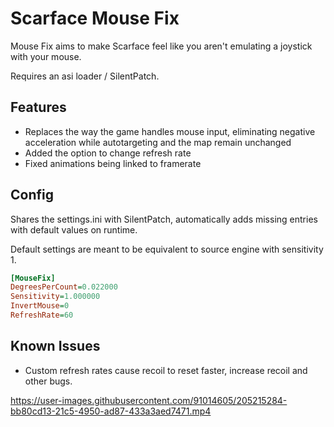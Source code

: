 # Scarface Mouse Fix

Mouse Fix aims to make Scarface feel like you aren't emulating a joystick with your mouse.

Requires an asi loader / SilentPatch.

## Features

* Replaces the way the game handles mouse input, eliminating negative acceleration while autotargeting and the map remain unchanged
* Added the option to change refresh rate
* Fixed animations being linked to framerate

## Config

Shares the settings.ini with SilentPatch, automatically adds missing entries with default values on runtime.

Default settings are meant to be equivalent to source engine with sensitivity 1.

```ini
[MouseFix]
DegreesPerCount=0.022000
Sensitivity=1.000000
InvertMouse=0
RefreshRate=60
```

## Known Issues

* Custom refresh rates cause recoil to reset faster, increase recoil and other bugs.

https://user-images.githubusercontent.com/91014605/205215284-bb80cd13-21c5-4950-ad87-433a3aed7471.mp4
